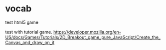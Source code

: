 # vocab
test html5 game

test with tutorial game.
https://developer.mozilla.org/en-US/docs/Games/Tutorials/2D_Breakout_game_pure_JavaScript/Create_the_Canvas_and_draw_on_it

